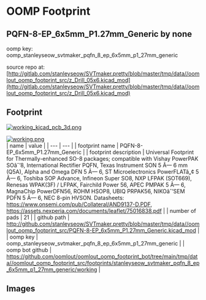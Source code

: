 # OOMP Footprint  
## PQFN-8-EP_6x5mm_P1.27mm_Generic  by none  
  
oomp key: oomp_stanleyseow_svtmaker_pqfn_8_ep_6x5mm_p1_27mm_generic  
  
source repo at: [http://gitlab.com/stanleyseow/SVTmaker.pretty/blob/master/tmp/data//oomlout_oomp_footprint_src/z_Drill_05x6.kicad_mod](http://gitlab.com/stanleyseow/SVTmaker.pretty/blob/master/tmp/data//oomlout_oomp_footprint_src/z_Drill_05x6.kicad_mod)  
## Footprint  
  
[![working_kicad_pcb_3d.png](working_kicad_pcb_3d_600.png)](working_kicad_pcb_3d.png)  
  
[![working.png](working_600.png)](working.png)  
| name | value | 
| --- | --- | 
| footprint name | PQFN-8-EP_6x5mm_P1.27mm_Generic | 
| footprint description | Universal Footprint for Thermally-enhanced SO-8 packages; compatible with Vishay PowerPAK SOâˆ’8, International Rectifier PQFN, Texas Instrument SON 5 Ã— 6 mm (Q5A), Alpha and Omega DFN 5 Ã— 6, ST Microelectronics PowerFLATâ„¢ 5 Ã— 6, Toshiba SOP Advance, Infineon Super SO8, NXP LFPAK (SOT669), Renesas WPAK(3F) / LFPAK, Fairchild Power 56, APEC PMPAK 5 Ã— 6, MagnaChip PowerDFN56, ROHM HSOP8, UBIQ PRPAK56, NIKOâˆ’SEM PDFN 5 Ã— 6, NEC 8-pin HVSON. Datasheets: https://www.onsemi.com/pub/Collateral/AND9137-D.PDF, https://assets.nexperia.com/documents/leaflet/75016838.pdf | 
| number of pads | 21 | 
| github path | http://github.com/stanleyseow/SVTmaker.pretty/blob/master/tmp/data//oomlout_oomp_footprint_src/PQFN-8-EP_6x5mm_P1.27mm_Generic.kicad_mod | 
| oomp key | oomp_stanleyseow_svtmaker_pqfn_8_ep_6x5mm_p1_27mm_generic | 
| oomp bot github | https://github.com/oomlout/oomlout_oomp_footprint_bot/tree/main/tmp/data//oomlout_oomp_footprint_src/footprints/stanleyseow_svtmaker_pqfn_8_ep_6x5mm_p1_27mm_generic/working | 
## Images  
